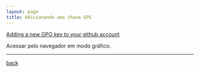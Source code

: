 ```yaml
---
layout: page
title: Adicionando uma chave GPG
---
```


[Adding a new GPG key to your github account](https://help.github.com/articles/adding-a-new-gpg-key-to-your-github-account/)

Acessar pelo navegador em modo gráfico.

***
[back](./gpg_github.html)